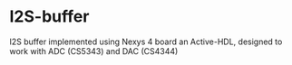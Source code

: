 # I2S-buffer
I2S buffer implemented using Nexys 4 board an Active-HDL, designed to work with ADC (CS5343) and DAC (CS4344) 
